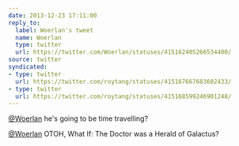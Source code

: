 ```yaml
---
date: 2013-12-23 17:11:00
reply_to:
  label: Woerlan's tweet
  name: Woerlan
  type: twitter
  url: https://twitter.com/Woerlan/statuses/415162405266534400/
source: twitter
syndicated:
- type: twitter
  url: https://twitter.com/roytang/statuses/415167667683602433/
- type: twitter
  url: https://twitter.com/roytang/statuses/415168599246901248/
---
```


[@Woerlan](https://twitter.com/Woerlan/) he's going to be time travelling?

[@Woerlan](https://twitter.com/Woerlan/) OTOH, What If: The Doctor was a Herald of Galactus?